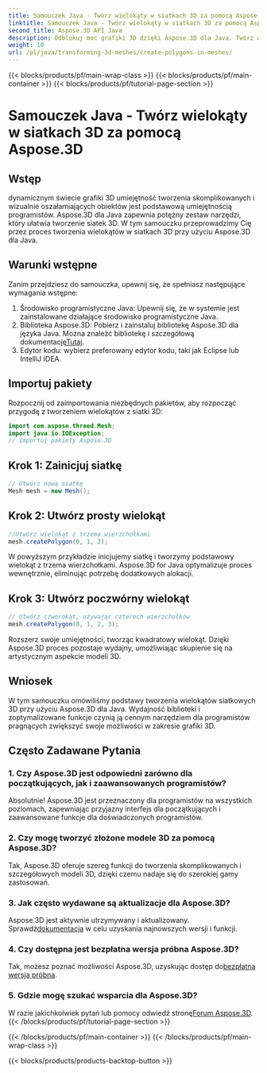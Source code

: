 ```yaml
---
title: Samouczek Java - Twórz wielokąty w siatkach 3D za pomocą Aspose.3D
linktitle: Samouczek Java - Twórz wielokąty w siatkach 3D za pomocą Aspose.3D
second_title: Aspose.3D API Java
description: Odblokuj moc grafiki 3D dzięki Aspose.3D dla Java. Twórz wspaniałe wielokąty bez wysiłku. Pobierz teraz, aby zapewnić płynny rozwój.
weight: 10
url: /pl/java/transforming-3d-meshes/create-polygons-in-meshes/
---
```


{{< blocks/products/pf/main-wrap-class >}}
{{< blocks/products/pf/main-container >}}
{{< blocks/products/pf/tutorial-page-section >}}

# Samouczek Java - Twórz wielokąty w siatkach 3D za pomocą Aspose.3D

## Wstęp
dynamicznym świecie grafiki 3D umiejętność tworzenia skomplikowanych i wizualnie oszałamiających obiektów jest podstawową umiejętnością programistów. Aspose.3D dla Java zapewnia potężny zestaw narzędzi, który ułatwia tworzenie siatek 3D. W tym samouczku przeprowadzimy Cię przez proces tworzenia wielokątów w siatkach 3D przy użyciu Aspose.3D dla Java.
## Warunki wstępne
Zanim przejdziesz do samouczka, upewnij się, że spełniasz następujące wymagania wstępne:
1. Środowisko programistyczne Java: Upewnij się, że w systemie jest zainstalowane działające środowisko programistyczne Java.
2.  Biblioteka Aspose.3D: Pobierz i zainstaluj bibliotekę Aspose.3D dla języka Java. Można znaleźć bibliotekę i szczegółową dokumentację[Tutaj](https://reference.aspose.com/3d/java/).
3. Edytor kodu: wybierz preferowany edytor kodu, taki jak Eclipse lub IntelliJ IDEA.
## Importuj pakiety
Rozpocznij od zaimportowania niezbędnych pakietów, aby rozpocząć przygodę z tworzeniem wielokątów z siatki 3D:
```java
import com.aspose.threed.Mesh;
import java.io.IOException;
// Importuj pakiety Aspose.3D
```
## Krok 1: Zainicjuj siatkę
```java
// Utwórz nową siatkę
Mesh mesh = new Mesh();
```
## Krok 2: Utwórz prosty wielokąt
```java
//Utwórz wielokąt z trzema wierzchołkami
mesh.createPolygon(0, 1, 2);
```
W powyższym przykładzie inicjujemy siatkę i tworzymy podstawowy wielokąt z trzema wierzchołkami. Aspose.3D for Java optymalizuje proces wewnętrznie, eliminując potrzebę dodatkowych alokacji.
## Krok 3: Utwórz poczwórny wielokąt
```java
// Utwórz czworokąt, używając czterech wierzchołków
mesh.createPolygon(0, 1, 2, 3);
```
Rozszerz swoje umiejętności, tworząc kwadratowy wielokąt. Dzięki Aspose.3D proces pozostaje wydajny, umożliwiając skupienie się na artystycznym aspekcie modeli 3D.
## Wniosek
W tym samouczku omówiliśmy podstawy tworzenia wielokątów siatkowych 3D przy użyciu Aspose.3D dla Java. Wydajność biblioteki i zoptymalizowane funkcje czynią ją cennym narzędziem dla programistów pragnących zwiększyć swoje możliwości w zakresie grafiki 3D.
## Często Zadawane Pytania
### 1. Czy Aspose.3D jest odpowiedni zarówno dla początkujących, jak i zaawansowanych programistów?
Absolutnie! Aspose.3D jest przeznaczony dla programistów na wszystkich poziomach, zapewniając przyjazny interfejs dla początkujących i zaawansowane funkcje dla doświadczonych programistów.
### 2. Czy mogę tworzyć złożone modele 3D za pomocą Aspose.3D?
Tak, Aspose.3D oferuje szereg funkcji do tworzenia skomplikowanych i szczegółowych modeli 3D, dzięki czemu nadaje się do szerokiej gamy zastosowań.
### 3. Jak często wydawane są aktualizacje dla Aspose.3D?
 Aspose.3D jest aktywnie utrzymywany i aktualizowany. Sprawdź[dokumentacja](https://reference.aspose.com/3d/java/) w celu uzyskania najnowszych wersji i funkcji.
### 4. Czy dostępna jest bezpłatna wersja próbna Aspose.3D?
 Tak, możesz poznać możliwości Aspose.3D, uzyskując dostęp do[bezpłatna wersja próbna](https://releases.aspose.com/).
### 5. Gdzie mogę szukać wsparcia dla Aspose.3D?
 W razie jakichkolwiek pytań lub pomocy odwiedź stronę[Forum Aspose.3D](https://forum.aspose.com/c/3d/18).
{{< /blocks/products/pf/tutorial-page-section >}}

{{< /blocks/products/pf/main-container >}}
{{< /blocks/products/pf/main-wrap-class >}}

{{< blocks/products/products-backtop-button >}}
